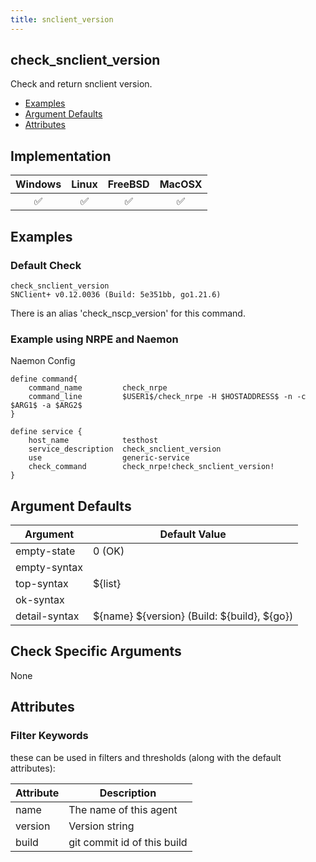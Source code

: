 ```yaml
---
title: snclient_version
---
```


## check_snclient_version

Check and return snclient version.

- [Examples](#examples)
- [Argument Defaults](#argument-defaults)
- [Attributes](#attributes)

## Implementation

| Windows            | Linux              | FreeBSD            | MacOSX             |
|:------------------:|:------------------:|:------------------:|:------------------:|
| :white_check_mark: | :white_check_mark: | :white_check_mark: | :white_check_mark: |

## Examples

### Default Check

    check_snclient_version
    SNClient+ v0.12.0036 (Build: 5e351bb, go1.21.6)

There is an alias 'check_nscp_version' for this command.

### Example using NRPE and Naemon

Naemon Config

    define command{
        command_name         check_nrpe
        command_line         $USER1$/check_nrpe -H $HOSTADDRESS$ -n -c $ARG1$ -a $ARG2$
    }

    define service {
        host_name            testhost
        service_description  check_snclient_version
        use                  generic-service
        check_command        check_nrpe!check_snclient_version!
    }

## Argument Defaults

| Argument      | Default Value                                   |
| ------------- | ----------------------------------------------- |
| empty-state   | 0 (OK)                                          |
| empty-syntax  |                                                 |
| top-syntax    | \${list}                                        |
| ok-syntax     |                                                 |
| detail-syntax | \${name} \${version} (Build: \${build}, \${go}) |

## Check Specific Arguments

None

## Attributes

### Filter Keywords

these can be used in filters and thresholds (along with the default attributes):

| Attribute | Description                 |
| --------- | --------------------------- |
| name      | The name of this agent      |
| version   | Version string              |
| build     | git commit id of this build |
